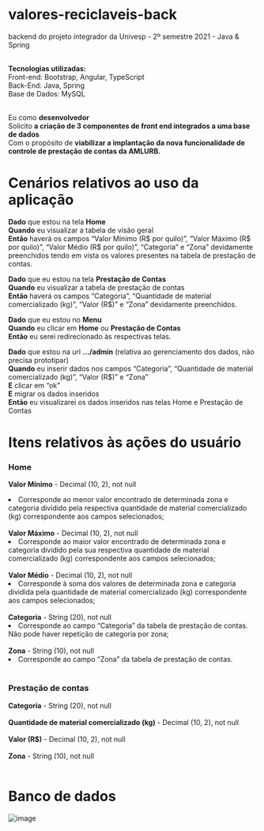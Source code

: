 # valores-reciclaveis-back
backend do projeto integrador da Univesp - 2º semestre 2021 - Java &amp; Spring<br><br>

<b>Tecnologias utilizadas:</b><br>
Front-end: Bootstrap, Angular, TypeScript<br>
Back-End: Java, Spring<br>
Base de Dados: MySQL<br><br>

Eu como <b>desenvolvedor</b><br>
Solicito <b>a criação de 3 componentes de front end integrados a uma base de dados</b><br>
Com o propósito de <b>viabilizar a implantação da nova funcionalidade de controle de prestação de contas da AMLURB.</b>

# Cenários relativos ao uso da aplicação

<b>Dado</b> que estou na tela <b>Home</b><br>
<b>Quando</b> eu visualizar a tabela de visão geral<br>
<b>Então</b> haverá os campos “Valor Mínimo (R$ por quilo)”, “Valor Máximo (R$ por quilo)”, “Valor Médio (R$ por quilo)”, “Categoria” e “Zona” devidamente preenchidos tendo em vista os valores presentes na tabela de prestação de contas.<br>


<b>Dado</b> que eu estou na tela <b>Prestação de Contas</b><br>
<b>Quando</b> eu visualizar a tabela de prestação de contas<br>
<b>Então</b> haverá os campos “Categoria”, “Quantidade de material comercializado (kg)”, “Valor (R$)” e “Zona” devidamente preenchidos.<br>

<b>Dado</b> que eu estou no <b>Menu</b><br>
<b>Quando</b> eu clicar em <b>Home</b> ou <b>Prestação de Contas</b><br>
<b>Então</b> eu serei redirecionado às respectivas telas.<br>

<b>Dado</b> que estou na url <b>.../admin</b> (relativa ao gerenciamento dos dados, não precisa prototipar)<br>
<b>Quando</b> eu inserir dados nos campos “Categoria”, “Quantidade de material comercializado (kg)”, “Valor (R$)” e “Zona”<br>
<b>E</b> clicar em “ok”<br>
<b>E</b> migrar os dados inseridos <br>
<b>Então</b> eu visualizarei os dados inseridos nas telas Home e Prestação de Contas<br>

# Itens relativos às ações do usuário
### Home
<b>Valor Mínimo</b> - Decimal (10, 2), not null<br>
<li>Corresponde ao menor valor encontrado de determinada zona e categoria dividido pela respectiva quantidade de material comercializado (kg) correspondente aos campos selecionados;</li><br>
<b>Valor Máximo</b> - Decimal (10, 2), not null<br>
<li>Corresponde ao maior valor encontrado de determinada zona e categoria dividido pela sua respectiva quantidade de material comercializado (kg) correspondente aos campos selecionados;</li><br>
<b>Valor Médio</b> - Decimal (10, 2), not null<br>
<li>Corresponde à soma dos valores de determinada zona e categoria dividida pela quantidade de material comercializado (kg) correspondente aos campos selecionados;</li><br>
<b>Categoria</b> - String (20), not null<br>
<li>Corresponde ao campo “Categoria” da tabela de prestação de contas. Não pode haver repetição de categoria por zona;</li><br>
<b>Zona</b> - String (10), not null<br>
<li>Corresponde ao campo “Zona” da tabela de prestação de contas.</li><br>

### Prestação de contas
<b>Categoria</b> - String (20), not null<br><br>
<b>Quantidade de material comercializado (kg)</b> - Decimal (10, 2), not null<br><br>
<b>Valor (R$)</b> - Decimal (10, 2), not null<br><br>
<b>Zona</b> - String (10), not null<br><br>

# Banco de dados

![image](https://user-images.githubusercontent.com/56417970/133006461-5fbb6b84-9ecb-4dac-844a-ba642bda1d5b.png)

